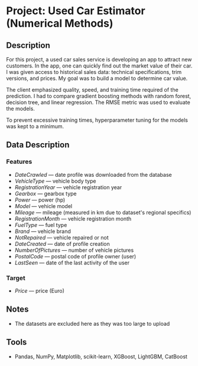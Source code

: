 # Project: Used Car Estimator (Numerical Methods)

## Description

For this project, a used car sales service is developing an app to attract new customers. In the app, one can quickly find out the market value of their car. I was given access to historical sales data: technical specifications, trim versions, and prices. My goal was to build a model to determine car value. 

The client emphasized quality, speed, and training time required of the prediction. I had to compare gradient boosting methods with random forest, decision tree, and linear regression. The RMSE metric was used to evaluate the models.

To prevent excessive training times, hyperparameter tuning for the models was kept to a minimum.

## Data Description

### Features

* *DateCrawled* — date profile was downloaded from the database
* *VehicleType* — vehicle body type
* *RegistrationYear* — vehicle registration year
* *Gearbox* — gearbox type
* *Power* — power (hp)
* *Model* — vehicle model
* *Mileage* — mileage (measured in km due to dataset's regional specifics)
* *RegistrationMonth* — vehicle registration month
* *FuelType* — fuel type
* *Brand* — vehicle brand
* *NotRepaired* — vehicle repaired or not
* *DateCreated* — date of profile creation
* *NumberOfPictures* — number of vehicle pictures
* *PostalCode* — postal code of profile owner (user)
* *LastSeen* — date of the last activity of the user

### Target

* *Price* — price (Euro)

## Notes

* The datasets are excluded here as they was too large to upload

## Tools

* Pandas, NumPy, Matplotlib, scikit-learn, XGBoost, LightGBM, CatBoost
